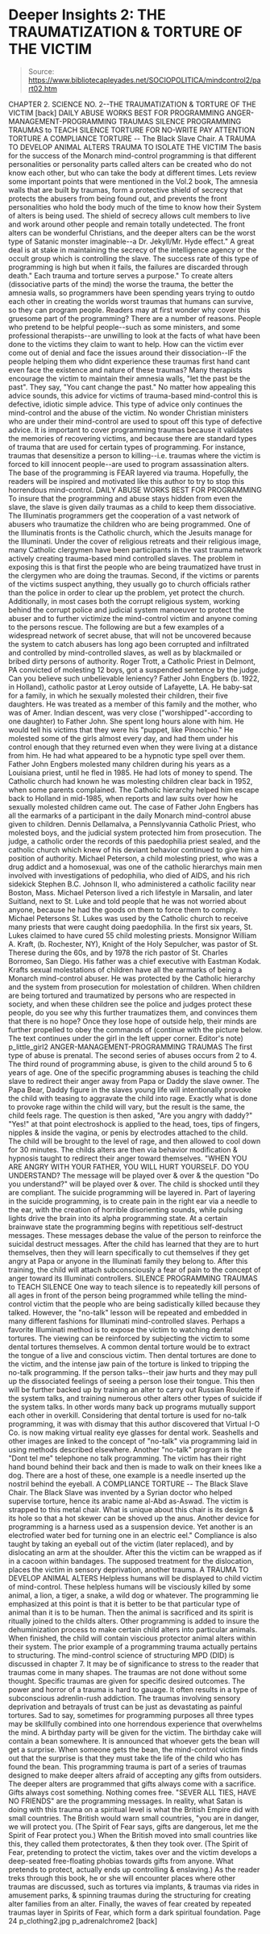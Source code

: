 # Deeper Insights 2: THE TRAUMATIZATION & TORTURE OF THE VICTIM

> Source: https://www.bibliotecapleyades.net/SOCIOPOLITICA/mindcontrol2/part02.htm

CHAPTER 2. SCIENCE NO. 2--THE TRAUMATIZATION & TORTURE OF THE VICTIM
[back]
DAILY ABUSE WORKS BEST FOR PROGRAMMING
ANGER-MANAGEMENT-PROGRAMMING TRAUMAS
SILENCE PROGRAMMING TRAUMAS to TEACH SILENCE
TORTURE FOR NO-WRITE PAY ATTENTION TORTURE
A COMPLIANCE TORTURE -- The Black Slave Chair.
A TRAUMA TO DEVELOP ANIMAL ALTERS TRAUMA TO ISOLATE THE VICTIM
The basis for the success of the Monarch mind-control programming is that different personalities or personality parts called alters can be created who do not know each other, but who can take the body at different times. Lets review some important points that were mentioned in the Vol.2 book, The amnesia walls that are built by traumas, form a protective shield of secrecy that protects the abusers from being found out, and prevents the front personalities who hold the body much of the time to know how their System of alters is being used. The shield of secrecy allows cult members to live and work around other people and remain totally undetected. The front alters can be wonderful Christians, and the deeper alters can be the worst type of Satanic monster imaginable--a Dr. Jekyll/Mr. Hyde effect."
A great deal is at stake in maintaining the secrecy of the intelligence agency or the occult group which is controlling the slave. The success rate of this type of programming is high but when it fails, the failures are discarded through death." Each trauma and torture serves a purpose." To create alters (dissociative parts of the mind) the worse the trauma, the better the amnesia walls, so programmers have been spending years trying to outdo each other in creating the worlds worst traumas that humans can survive, so they can program people. Readers may at first wonder why cover this gruesome part of the programming? There are a number of reasons. People who pretend to be helpful people--such as some ministers, and some professional therapists--are unwilling to look at the facts of what have been done to the victims they claim to want to help. How can the victim ever come out of denial and face the issues around their dissociation--IF the people helping them who didnt experience these traumas first hand cant even face the existence and nature of these traumas? Many therapists encourage the victim to maintain their amnesia walls, "let the past be the past". They say, "You cant change the past." No matter how appealing this advice sounds, this advice for victims of trauma-based mind-control this is defective, idiotic simple advice. This type of advice only continues the mind-control and the abuse of the victim. No wonder Christian ministers who are under their mind-control are used to spout off this type of defective advice. It is important to cover programming traumas because it validates the memories of recovering victims, and because there are standard types of trauma that are used for certain types of programming. For instance, traumas that desensitize a person to killing--i.e. traumas where the victim is forced to kill innocent people--are used to program assassination alters. The base of the programming is FEAR layered via trauma. Hopefully, the readers will be inspired and motivated like this author to try to stop this horrendous mind-control.
DAILY ABUSE WORKS BEST FOR PROGRAMMING
To insure that the programming and abuse stays hidden from even the slave, the slave is given daily traumas as a child to keep them dissociative. The Illuminatis programmers get the cooperation of a vast network of abusers who traumatize the children who are being programmed. One of the Illuminatis fronts is the Catholic church, which the Jesuits manage for the Illuminati. Under the cover of religious retreats and their religious image, many Catholic clergymen have been participants in the vast trauma network actively creating trauma-based mind controlled slaves. The problem in exposing this is that first the people who are being traumatized have trust in the clergymen who are doing the traumas. Second, if the victims or parents of the victims suspect anything, they usually go to church officials rather than the police in order to clear up the problem, yet protect the church. Additionally, in most cases both the corrupt religious system, working behind the corrupt police and judicial system manoeuver to protect the abuser and to further victimize the mind-control victim and anyone coming to the persons rescue. The following are but a few examples of a widespread network of secret abuse, that will not be uncovered because the system to catch abusers has long ago been corrupted and infiltrated and controlled by mind-controlled slaves, as well as by blackmailed or bribed dirty persons of authority.
Roger Trott, a Catholic Priest in Delmont, PA convicted of molesting 12 boys, got a suspended sentence by the judge. Can you believe such unbelievable leniency?
Father John Engbers (b. 1922, in Holland), catholic pastor at Leroy outside of Lafayette, LA. He baby-sat for a family, in which he sexually molested their children, their five daughters. He was treated as a member of this family and the mother, who was of Amer. Indian descent, was very close ("worshipped"-according to one daughter) to Father John. She spent long hours alone with him. He would tell his victims that they were his "puppet, like Pinocchio." He molested some of the girls almost every day, and had them under his control enough that they returned even when they were living at a distance from him. He had what appeared to be a hypnotic type spell over them. Father John Engbers molested many children during his years as a Louisiana priest, until he fled in 1985. He had lots of money to spend. The Catholic church had known he was molesting children clear back in 1952, when some parents complained. The Catholic hierarchy helped him escape back to Holland in mid-1985, when reports and law suits over how he sexually molested children came out. The case of Father John Engbers has all the earmarks of a participant in the daily Monarch mind-control abuse given to children.
Dennis Dellamalva, a Pennslyvannia Catholic Priest, who molested boys, and the judicial system protected him from prosecution. The judge, a catholic order the records of this paedophilia priest sealed, and the catholic church which knew of his deviant behavior continued to give him a position of authority.
Michael Peterson, a child molesting priest, who was a drug addict and a homosexual, was one of the catholic hierarchys main men involved with investigations of pedophilia, who died of AIDS, and his rich sidekick Stephen B.C. Johnson II, who administered a catholic facility near Boston, Mass. Michael Peterson lived a rich lifestyle in Marsalin, and later Suitland, next to St. Luke and told people that he was not worried about anyone, because he had the goods on them to force them to comply. Michael Petersons St. Lukes was used by the Catholic church to receive many priests that were caught doing paedophilia. In the first six years, St. Lukes claimed to have cured 55 child molesting priests.
Monsignor William A. Kraft, (b. Rochester, NY), Knight of the Holy Sepulcher, was pastor of St. Therese during the 60s, and by 1978 the rich pastor of St. Charles Borromeo, San Diego. His father was a chief executive with Eastman Kodak. Krafts sexual molestations of children have all the earmarks of being a Monarch mind-control abuser. He was protected by the Catholic hierarchy and the system from prosecution for molestation of children. When children are being tortured and traumatized by persons who are respected in society, and when these children see the police and judges protect these people, do you see why this further traumatizes them, and convinces them that there is no hope? Once they lose hope of outside help, their minds are further propelled to obey the commands of (continue with the picture below. The text continues under the girl in the left upper corner. Editor's note)
p_little_girl2
ANGER-MANAGEMENT-PROGRAMMING TRAUMAS
The first type of abuse is prenatal. The second series of abuses occurs from 2 to 4. The third round of programming abuse, is given to the child around 5 to 6 years of age. One of the specific programming abuses is teaching the child slave to redirect their anger away from Papa or Daddy the slave owner. The Papa Bear, Daddy figure in the slaves young life will intentionally provoke the child with teasing to aggravate the child into rage. Exactly what is done to provoke rage within the child will vary, but the result is the same, the child feels rage. The question is then asked, "Are you angry with daddy?" "Yes!" at that point electroshock is applied to the head, toes, tips of fingers, nipples & inside the vagina, or penis by electrodes attached to the child. The child will be brought to the level of rage, and then allowed to cool down for 30 minutes. The childs alters are then via behavior modification & hypnosis taught to redirect their anger toward themselves. "WHEN YOU ARE ANGRY WITH YOUR FATHER, YOU WILL HURT YOURSELF. DO YOU UNDERSTAND? The message will be played over & over & the question "Do you understand?" will be played over & over. The child is shocked until they are compliant. The suicide programming will be layered in. Part of layering in the suicide programming, is to create pain in the right ear via a needle to the ear, with the creation of horrible disorienting sounds, while pulsing lights drive the brain into its alpha programming state. At a certain brainwave state the programming begins with repetitious self-destruct messages. These messages debase the value of the person to reinforce the suicidal destruct messages. After the child has learned that they are to hurt themselves, then they will learn specifically to cut themselves if they get angry at Papa or anyone in the Illuminati family they belong to. After this training, the child will attach subconsciously a fear of pain to the concept of anger toward its Illuminati controllers.
SILENCE PROGRAMMING TRAUMAS to TEACH SILENCE
One way to teach silence is to repeatedly kill persons of all ages in front of the person being programmed while telling the mind-control victim that the people who are being sadistically killed because they talked. However, the "no-talk" lesson will be repeated and embedded in many different fashions for Illuminati mind-controlled slaves. Perhaps a favorite Illuminati method is to expose the victim to watching dental tortures. The viewing can be reinforced by subjecting the victim to some dental tortures themselves. A common dental torture would be to extract the tongue of a live and conscious victim. Then dental tortures are done to the victim, and the intense jaw pain of the torture is linked to tripping the no-talk programming. If the person talks--their jaw hurts and they may pull up the dissociated feelings of seeing a person lose their tongue. This then will be further backed up by training an alter to carry out Russian Roulette if the system talks, and training numerous other alters other types of suicide if the system talks. In other words many back up programs mutually support each other in overkill. Considering that dental torture is used for no-talk programming, it was with dismay that this author discovered that Virtual I-O Co. is now making virtual reality eye glasses for dental work. Seashells and other images are linked to the concept of "no-talk" via programming laid in using methods described elsewhere.
Another "no-talk" program is the "Dont tel me" telephone no talk programming.
The victim has their right hand bound behind their back and then is made to walk on their knees like a dog.
There are a host of these, one example is a needle inserted up the nostril behind the eyeball.
A COMPLIANCE TORTURE -- The Black Slave Chair.
The Black Slave was invented by a Syrian doctor who helped supervise torture, hence its arabic name al-Abd as-Aswad. The victim is strapped to this metal chair. What is unique about this chair is its design & its hole so that a hot skewer can be shoved up the anus. Another device for programming is a harness used as a suspension device. Yet another is an electrofied water bed for turning one in an electric eel." Compliance is also taught by taking an eyeball out of the victim (later replaced), and by dislocating an arm at the shoulder. After this the victim can be wrapped as if in a cacoon within bandages. The supposed treatment for the dislocation, places the victim in sensory deprivation, another trauma.
A TRAUMA TO DEVELOP ANIMAL ALTERS
Helpless humans will be displayed to child victim of mind-control. These helpless humans will be visciously killed by some animal, a lion, a tiger, a snake, a wild dog or whatever. The programming lie emphasized at this point is that it is better to be that particular type of animal than it is to be human. Then the animal is sacrificed and its spirit is ritually joined to the childs alters. Other programming is added to insure the dehuminization process to make certain child alters into particular animals. When finished, the child will contain viscious protector animal alters within their system. The prior example of a programming trauma actually pertains to structuring. The mind-control science of structuring MPD (DID) is discussed in chapter 7. It may be of significance to stress to the reader that traumas come in many shapes. The traumas are not done without some thought. Specific traumas are given for specific desired outcomes. The power and horror of a trauma is hard to gauage. It often results in a type of subconscious adrenlin-rush addiction. The traumas involving sensory deprivation and betrayals of trust can be just as devastating as painful tortures. Sad to say, sometimes for programming purposes all three types may be skillfully combined into one horrendous experience that overwhelms the mind.
A birthday party will be given for the victim. The birthday cake will contain a bean somewhere. It is announced that whoever gets the bean will get a surprise. When someone gets the bean, the mind-control victim finds out that the surprise is that they must take the life of the child who has found the bean. This programming trauma is part of a series of traumas designed to make deeper alters afraid of accepting any gifts from outsiders. The deeper alters are programmed that gifts always come with a sacrifice. Gifts always cost something. Nothing comes free. "SEVER ALL TIES, HAVE NO FRIENDS" are the programming messages. In reality, what Satan is doing with this trauma on a spiritual level is what the British Empire did with small countries. The British would warn small countries, "you are in danger, we will protect you. (The Spirit of Fear says, gifts are dangerous, let me the Spirit of Fear protect you.) When the British moved into small countries like this, they called them protectorates, & then they took over. (The Spirit of Fear, pretending to protect the victim, takes over and the victim develops a deep-seated free-floating phobias towards gifts from anyone. What pretends to protect, actually ends up controlling & enslaving.) As the reader treks through this book, he or she will encounter places where other traumas are discussed, such as tortures via implants, & traumas via rides in amusement parks, & spinning traumas during the structuring for creating alter families from an alter. Finally, the waves of fear created by repeated traumas layer in Spirits of Fear, which form a dark spiritual foundation.
Page 24
p_clothing2.jpg
p_adrenalchrome2
[back]
